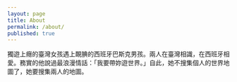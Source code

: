 ```yaml
---
layout: page
title: About
permalink: /about/
published: true
---
```

獨遊上癮的臺灣女孩遇上靦腆的西班牙巴斯克男孩。兩人在臺灣相識，在西班牙相愛。務實的他說過最浪漫情話：「我要帶妳遊世界。」自此，她不搜集個人的世界地圖了，她要搜集兩人的地圖。



